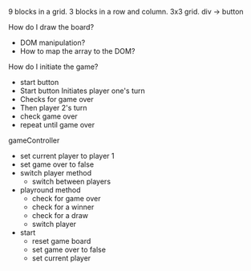 9 blocks in a grid.
3 blocks in a row and column. 3x3 grid.
div -> button 

How do I draw the board?
- DOM manipulation?
- How to map the array to the DOM?

How do I initiate the game?
- start button
- Start button Initiates player one's turn
- Checks for game over
- Then player 2's turn
- check game over
- repeat until game over

gameController
- set current player to player 1
- set game over to false
- switch player method
    - switch between players
- playround method
    - check for game over
    - check for a winner
    - check for a draw
    - switch player
- start
    - reset game board
    - set game over to false
    - set current player
